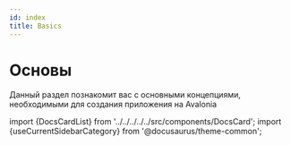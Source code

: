 ```yaml
---
id: index
title: Basics
---
```


# Основы

Данный раздел познакомит вас с основными концепциями, необходимыми для создания приложения на Avalonia

import {DocsCardList} from '../../../../../src/components/DocsCard';
import {useCurrentSidebarCategory} from '@docusaurus/theme-common';

<DocsCardList list={useCurrentSidebarCategory().items} />
